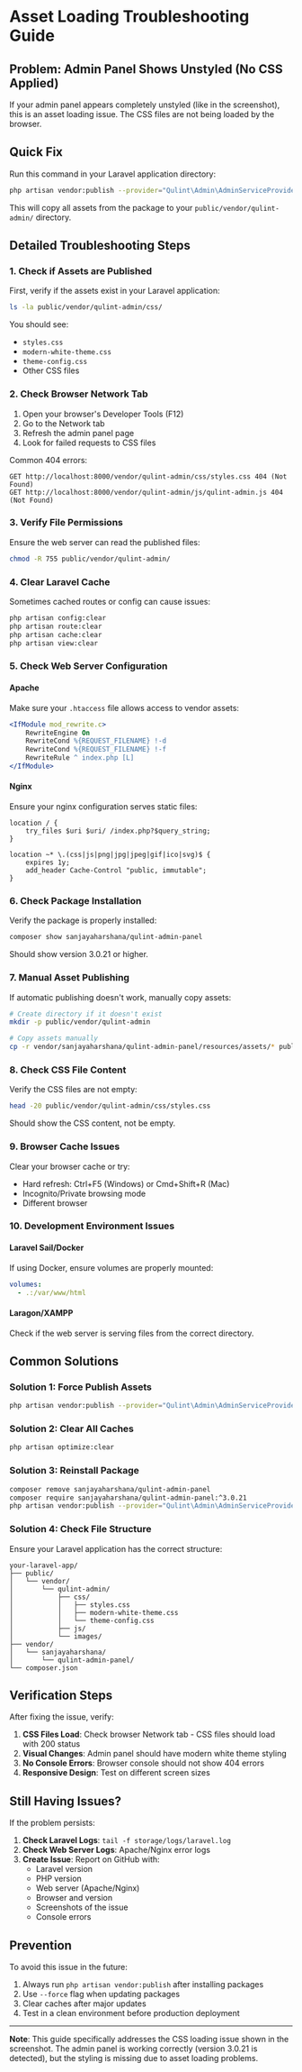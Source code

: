 # Asset Loading Troubleshooting Guide

## Problem: Admin Panel Shows Unstyled (No CSS Applied)

If your admin panel appears completely unstyled (like in the screenshot), this is an asset loading issue. The CSS files are not being loaded by the browser.

## Quick Fix

Run this command in your Laravel application directory:

```bash
php artisan vendor:publish --provider="Qulint\Admin\AdminServiceProvider" --force
```

This will copy all assets from the package to your `public/vendor/qulint-admin/` directory.

## Detailed Troubleshooting Steps

### 1. Check if Assets are Published

First, verify if the assets exist in your Laravel application:

```bash
ls -la public/vendor/qulint-admin/css/
```

You should see:
- `styles.css`
- `modern-white-theme.css`
- `theme-config.css`
- Other CSS files

### 2. Check Browser Network Tab

1. Open your browser's Developer Tools (F12)
2. Go to the Network tab
3. Refresh the admin panel page
4. Look for failed requests to CSS files

Common 404 errors:
```
GET http://localhost:8000/vendor/qulint-admin/css/styles.css 404 (Not Found)
GET http://localhost:8000/vendor/qulint-admin/js/qulint-admin.js 404 (Not Found)
```

### 3. Verify File Permissions

Ensure the web server can read the published files:

```bash
chmod -R 755 public/vendor/qulint-admin/
```

### 4. Clear Laravel Cache

Sometimes cached routes or config can cause issues:

```bash
php artisan config:clear
php artisan route:clear
php artisan cache:clear
php artisan view:clear
```

### 5. Check Web Server Configuration

#### Apache
Make sure your `.htaccess` file allows access to vendor assets:

```apache
<IfModule mod_rewrite.c>
    RewriteEngine On
    RewriteCond %{REQUEST_FILENAME} !-d
    RewriteCond %{REQUEST_FILENAME} !-f
    RewriteRule ^ index.php [L]
</IfModule>
```

#### Nginx
Ensure your nginx configuration serves static files:

```nginx
location / {
    try_files $uri $uri/ /index.php?$query_string;
}

location ~* \.(css|js|png|jpg|jpeg|gif|ico|svg)$ {
    expires 1y;
    add_header Cache-Control "public, immutable";
}
```

### 6. Check Package Installation

Verify the package is properly installed:

```bash
composer show sanjayaharshana/qulint-admin-panel
```

Should show version 3.0.21 or higher.

### 7. Manual Asset Publishing

If automatic publishing doesn't work, manually copy assets:

```bash
# Create directory if it doesn't exist
mkdir -p public/vendor/qulint-admin

# Copy assets manually
cp -r vendor/sanjayaharshana/qulint-admin-panel/resources/assets/* public/vendor/qulint-admin/
```

### 8. Check CSS File Content

Verify the CSS files are not empty:

```bash
head -20 public/vendor/qulint-admin/css/styles.css
```

Should show the CSS content, not be empty.

### 9. Browser Cache Issues

Clear your browser cache or try:
- Hard refresh: Ctrl+F5 (Windows) or Cmd+Shift+R (Mac)
- Incognito/Private browsing mode
- Different browser

### 10. Development Environment Issues

#### Laravel Sail/Docker
If using Docker, ensure volumes are properly mounted:

```yaml
volumes:
  - .:/var/www/html
```

#### Laragon/XAMPP
Check if the web server is serving files from the correct directory.

## Common Solutions

### Solution 1: Force Publish Assets
```bash
php artisan vendor:publish --provider="Qulint\Admin\AdminServiceProvider" --force
```

### Solution 2: Clear All Caches
```bash
php artisan optimize:clear
```

### Solution 3: Reinstall Package
```bash
composer remove sanjayaharshana/qulint-admin-panel
composer require sanjayaharshana/qulint-admin-panel:^3.0.21
php artisan vendor:publish --provider="Qulint\Admin\AdminServiceProvider" --force
```

### Solution 4: Check File Structure
Ensure your Laravel application has the correct structure:
```
your-laravel-app/
├── public/
│   └── vendor/
│       └── qulint-admin/
│           ├── css/
│           │   ├── styles.css
│           │   ├── modern-white-theme.css
│           │   └── theme-config.css
│           ├── js/
│           └── images/
├── vendor/
│   └── sanjayaharshana/
│       └── qulint-admin-panel/
└── composer.json
```

## Verification Steps

After fixing the issue, verify:

1. **CSS Files Load**: Check browser Network tab - CSS files should load with 200 status
2. **Visual Changes**: Admin panel should have modern white theme styling
3. **No Console Errors**: Browser console should not show 404 errors
4. **Responsive Design**: Test on different screen sizes

## Still Having Issues?

If the problem persists:

1. **Check Laravel Logs**: `tail -f storage/logs/laravel.log`
2. **Check Web Server Logs**: Apache/Nginx error logs
3. **Create Issue**: Report on GitHub with:
   - Laravel version
   - PHP version
   - Web server (Apache/Nginx)
   - Browser and version
   - Screenshots of the issue
   - Console errors

## Prevention

To avoid this issue in the future:

1. Always run `php artisan vendor:publish` after installing packages
2. Use `--force` flag when updating packages
3. Clear caches after major updates
4. Test in a clean environment before production deployment

---

**Note**: This guide specifically addresses the CSS loading issue shown in the screenshot. The admin panel is working correctly (version 3.0.21 is detected), but the styling is missing due to asset loading problems.
